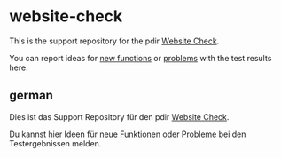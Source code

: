 # website-check

This is the support repository for the pdir [Website Check](https://pdir.de/website-check.html).

You can report ideas for [new functions](https://github.com/pdir/website-check/issues/new?assignees=&labels=&projects=&template=feature_request.md) or [problems](https://github.com/pdir/website-check/issues/new?assignees=&labels=&projects=&template=bug_report.md) with the test results here.

## german

Dies ist das Support Repository für den pdir [Website Check](https://pdir.de/website-check.html).

Du kannst hier Ideen für [neue Funktionen](https://github.com/pdir/website-check/issues/new?assignees=&labels=&projects=&template=feature_request.md) oder [Probleme]((https://github.com/pdir/website-check/issues/new?assignees=&labels=&projects=&template=bug_report.md)) bei den Testergebnissen melden.

